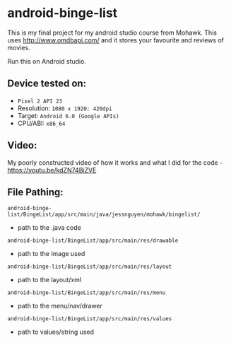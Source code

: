 # android-binge-list
This is my final project for my android studio course from Mohawk. This uses http://www.omdbapi.com/ and it stores your favourite and reviews of movies.

Run this on Android studio.

## Device tested on:

- `Pixel 2 API 23` 
- Resolution: `1080 x 1920: 420dpi`
- Target: `Android 6.0 (Google APIs)`
- CPU/ABI: `x86_64` 

## Video:
My poorly constructed video of how it works and what I did for the code - https://youtu.be/kdZN74BiZVE

## File Pathing:
`android-binge-list/BingeList/app/src/main/java/jessnguyen/mohawk/bingelist/`
- path to the .java code

`android-binge-list/BingeList/app/src/main/res/drawable`
- path to the image used

`android-binge-list/BingeList/app/src/main/res/layout`
- path to the layout/xml

`android-binge-list/BingeList/app/src/main/res/menu`
- path to the menu/nav/drawer 

`android-binge-list/BingeList/app/src/main/res/values`
- path to values/string used
